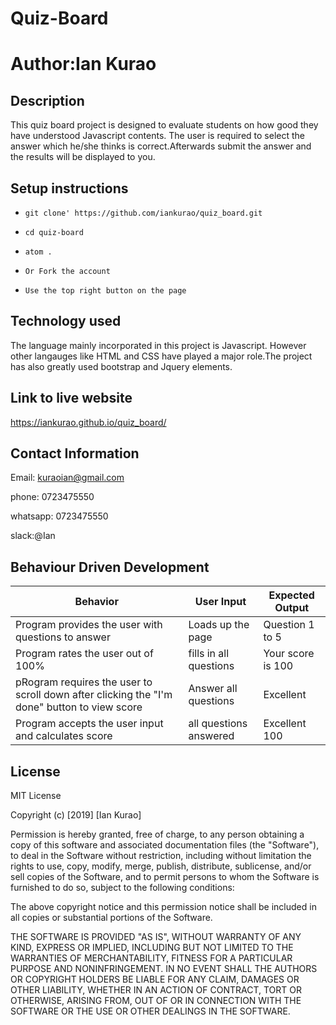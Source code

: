 # Quiz-Board


#  Author:Ian Kurao

## Description

   This quiz board project is designed to evaluate students on how good they have understood Javascript contents. The user is required to select the answer which he/she thinks is correct.Afterwards submit the answer and the results will be displayed to you.

## Setup instructions

- `git clone' https://github.com/iankurao/quiz_board.git`
- `cd quiz-board`
- `atom .`

- `Or Fork the account`
- `Use the top right button on the page`


## Technology used

The language mainly incorporated in this project is Javascript. However other langauges like HTML and CSS have played a major role.The project has also greatly used bootstrap and Jquery elements.

## Link to live website

https://iankurao.github.io/quiz_board/


## Contact Information

Email: kuraoian@gmail.com

phone: 0723475550

whatsapp: 0723475550

slack:@Ian

##  Behaviour Driven Development

| Behavior                                                                                    | User Input             | Expected Output   |
|---------------------------------------------------------------------------------------------|------------------------|-------------------|
| Program provides the user with questions to answer                                          | Loads up the page      | Question 1 to 5   |
| Program rates the user out of 100%                                                          | fills in all questions | Your score is 100 |
| pRogram requires the user to scroll down after clicking the "I'm done" button to view score | Answer all questions   | Excellent         |
| Program accepts the user input and calculates score                                         | all questions answered | Excellent 100     |




## License
MIT License

Copyright (c) [2019] [Ian Kurao]

Permission is hereby granted, free of charge, to any person obtaining a copy
of this software and associated documentation files (the "Software"), to deal
in the Software without restriction, including without limitation the rights
to use, copy, modify, merge, publish, distribute, sublicense, and/or sell
copies of the Software, and to permit persons to whom the Software is
furnished to do so, subject to the following conditions:

The above copyright notice and this permission notice shall be included in all
copies or substantial portions of the Software.

THE SOFTWARE IS PROVIDED "AS IS", WITHOUT WARRANTY OF ANY KIND, EXPRESS OR
IMPLIED, INCLUDING BUT NOT LIMITED TO THE WARRANTIES OF MERCHANTABILITY,
FITNESS FOR A PARTICULAR PURPOSE AND NONINFRINGEMENT. IN NO EVENT SHALL THE
AUTHORS OR COPYRIGHT HOLDERS BE LIABLE FOR ANY CLAIM, DAMAGES OR OTHER
LIABILITY, WHETHER IN AN ACTION OF CONTRACT, TORT OR OTHERWISE, ARISING FROM,
OUT OF OR IN CONNECTION WITH THE SOFTWARE OR THE USE OR OTHER DEALINGS IN THE
SOFTWARE.

